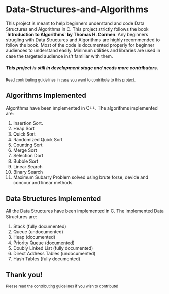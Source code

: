 # Data-Structures-and-Algorithms
<p>This project is meant to help beginners understand and code Data Structures and Algorithms
in C. This project strictly follows the book <strong>`Introduction to Algorithms` by Thomas H. Cormen</strong>.
Any beginners strugling with Data Structures and Algorithms are highly recommended to follow
the book. Most of the code is documented properly for beginner audiences to understand easily.
Minimum utilities and libraries are used in case the targeted audience ins't familiar with them.</p>
<p><h5> This project is still in development stage and needs more contributors. </h5></p>
<p><small> Read contributing guidelines in case you want to contribute to this project.</small></p>

## Algorithms Implemented
<p> Algorithms have been implemented in C++. The algorithms implemented are:
<ol><li>Insertion Sort.</li>
  <li> Heap Sort </li>
  <li> Quick Sort </li>
  <li> Randomized Quick Sort </li>
  <li> Counting Sort </li>
  <li> Merge Sort </li>
  <li> Selection Dort </li>
  <li> Bubble Sort </li>
  <li> Linear Search </li>
  <li> Binary Search </li>
  <li> Maximum Subarry Problem solved using brute forse, devide and concour and linear methods. </li></ol></p>
  
## Data Structures Implemented
<p> All the Data Structures have been implemented in C. The implemented Data Structures are:
  <ol>
    <li> Stack (fully documented)</li>
    <li> Queue (undocumented) </li>
    <li> Heap (documented) </li>
    <li> Priority Queue (documented) </li>
    <li> Doubly Linked List (fully documented) </li>
    <li> Direct Address Tables (undocumented) </li>
    <li> Hash Tables (fully documented) </li>
  </ol>
</p>

## Thank you!
<small> Please read the contributing guidelines if you wish to contribute!</small>
